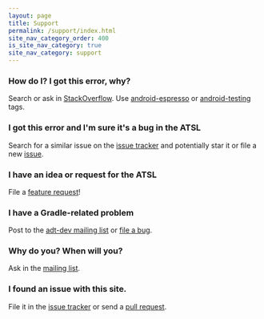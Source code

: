 ```yaml
---
layout: page
title: Support
permalink: /support/index.html
site_nav_category_order: 400
is_site_nav_category: true
site_nav_category: support
---
```


### How do I? I got this error, why?
Search or ask in [StackOverflow](http://stackoverflow.com/). Use [android-espresso](http://stackoverflow.com/questions/tagged/android-espresso) or [android-testing](http://stackoverflow.com/questions/tagged/android-testing) tags.

### I got this error and I'm sure it's a bug in the ATSL
Search for a similar issue on the [issue tracker](https://code.google.com/p/android/issues/list?can=1&q=label%3AComponent-Test-Support-Libraries&colspec=ID+Type+Status+Owner+Summary+Stars&cells=tiles) and potentially star it or file a new [issue](https://code.google.com/p/android/issues/entry?template=Test%20Support%20Library%20bug).

### I have an idea or request for the ATSL
File a [feature request](https://code.google.com/p/android/issues/entry?template=Test%20Support%20Library%20feature)!

### I have a Gradle-related problem
Post to the [adt-dev mailing list](https://groups.google.com/forum/#!forum/adt-dev) or [file a bug](https://code.google.com/p/android/issues/entry?template=Tools%20bug%20report).

### Why do you? When will you?
Ask in the [mailing list](https://groups.google.com/forum/#!forum/android-test-kit-discuss).

### I found an issue with this site.
File it in the [issue tracker](https://github.com/google/android-testing-support-library/issues) or send a [pull request](https://github.com/google/android-testing-support-library/pulls).
